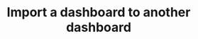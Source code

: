 ---
title: Import a dashboard to another dashboard
api:
  file: bazel-binopenapiopenapiopenapiopenapi.swagger.json
  operationId: ImportDashboard
hidden: false
---
